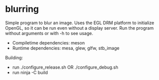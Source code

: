 # blurring

Simple program to blur an image. Uses the EGL DRM platform to initialize OpenGL, so 
it can be run even without a display server. Run the program without arguments or with
-h to see usage.

- Compiletime dependencies: meson
- Runtime dependencies: mesa, glew, glfw, stb_image

Building: 

- run ./configure_release.sh OR ./configure_debug.sh
- run ninja -C build

